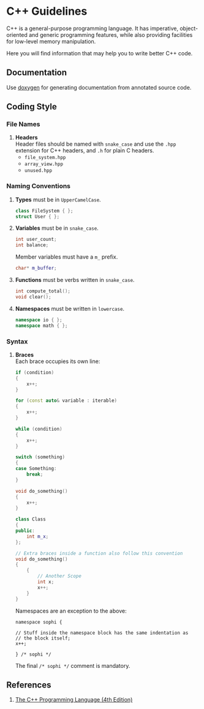 # C++ Guidelines

C++ is a general-purpose programming language. It has imperative, object-oriented and generic
programming features, while also providing facilities for low-level memory manipulation.

Here you will find information that may help you to write better C++ code.

## Documentation

Use [doxygen](http://www.stack.nl/~dimitri/doxygen/) for generating documentation from annotated
source code.

## Coding Style

### File Names

1. **Headers**  
   Header files should be named with `snake_case` and use the `.hpp`
   extension for C++ headers, and `.h` for plain C headers.
   - `file_system.hpp`
   - `array_view.hpp`
   - `unused.hpp`

### Naming Conventions

1. **Types** must be in `UpperCamelCase`.
   ```cpp
   class FileSystem { };
   struct User { };
   ```
2. **Variables** must be in `snake_case`.
   ```cpp
   int user_count;
   int balance;
   ```
   Member variables must have a `m_` prefix.
   ```cpp
   char* m_buffer;
   ```
3. **Functions** must be verbs written in `snake_case`.
   ```cpp
   int compute_total();
   void clear();
   ```
4. **Namespaces** must be written in `lowercase`.
   ```cpp
   namespace io { };
   namespace math { };
   ```

### Syntax

1. **Braces**  
    Each brace occupies its own line:
    ```cpp
    if (condition)
    {
        x++;
    }

    for (const auto& variable : iterable)
    {
        x++;
    }

    while (condition)
    {
        x++;
    }

    switch (something)
    {
    case Something:
        break;
    }

    void do_something()
    {
        x++;
    }

    class Class
    {
    public:
        int m_x;
    };

    // Extra braces inside a function also follow this convention
    void do_something()
    {
        {
            // Another Scope
            int x;
            x++;
        }
    }
    ```

    Namespaces are an exception to the above:

    ``` {.sourceCode .c++}
    namespace sophi {

    // Stuff inside the namespace block has the same indentation as
    // the block itself;
    x++;

    } /* sophi */
    ```

    The final `/* sophi */` comment is mandatory.

## References

1. [The C++ Programming Language (4th Edition)](http://www.stroustrup.com/4th.html)